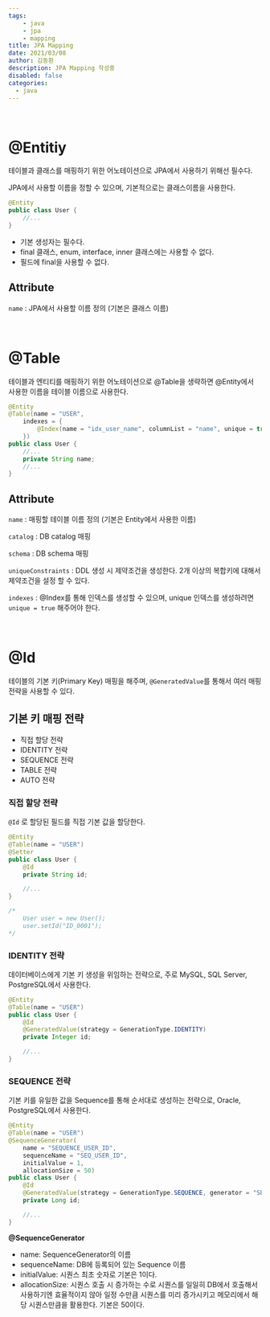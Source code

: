 ```yaml
---
tags: 
    - java
    - jpa
    - mapping
title: JPA Mapping
date: 2021/03/08
author: 김동환
description: JPA Mapping 작성중
disabled: false
categories:
  - java
---
```

　
# @Entitiy

테이블과 클래스를 매핑하기 위한 어노테이션으로 JPA에서 사용하기 위해선 필수다.

JPA에서 사용할 이름을 정할 수 있으며, 기본적으로는 클래스이름을 사용한다.

```java
@Entity
public class User {
	//...
}
```

- 기본 생성자는 필수다.
- final 클래스, enum, interface, inner 클래스에는 사용할 수 없다.
- 필드에 final을 사용할 수 없다.

## **Attribute**

`name` : JPA에서 사용할 이름 정의 (기본은 클래스 이름)

　
# @Table

테이블과 엔티티를 매핑하기 위한 어노테이션으로 @Table을 생략하면 @Entity에서 사용한 이름을 테이블 이름으로 사용한다.

```java
@Entity
@Table(name = "USER",
	indexes = {
		@Index(name = "idx_user_name", columnList = "name", unique = true)
	})
public class User {
	//...
	private String name;
	//...
}
```

## Attribute

`name` : 매핑할 테이블 이름 정의 (기본은 Entity에서 사용한 이름)

`catalog` : DB catalog 매핑

`schema` : DB schema 매핑

`uniqueConstraints` : DDL 생성 시 제약조건을 생성한다. 2개 이상의 복합키에 대해서 제약조건을 설정 할 수 있다.

`indexes` : @Index를 통해 인덱스를 생성할 수 있으며, unique 인덱스를 생성하려면 `unique = true` 해주어야 한다.

　
# @Id

테이블의 기본 키(Primary Key) 매핑을 해주며, `@GeneratedValue`를 통해서 여러 매핑 전략을 사용할 수 있다.

## 기본 키 매핑 전략

- 직접 할당 전략
- IDENTITY 전략
- SEQUENCE 전략
- TABLE 전략
- AUTO 전략

### 직접 할당 전략

`@Id` 로 할당된 필드를 직접 기본 값을 할당한다.

```java
@Entity
@Table(name = "USER")
@Setter
public class User {
	@Id
	private String id;

	//...
}

/*
	User user = new User();
	user.setId("ID_0001");
*/
```

### IDENTITY 전략

데이터베이스에게 기본 키 생성을 위임하는 전략으로, 주로 MySQL, SQL Server, PostgreSQL에서 사용한다.

```java
@Entity
@Table(name = "USER")
public class User {
	@Id
	@GeneratedValue(strategy = GenerationType.IDENTITY)
	private Integer id;

	//...
}
```

### SEQUENCE 전략

기본 키를 유일한 값을 Sequence를 통해 순서대로 생성하는 전략으로, Oracle, PostgreSQL에서 사용한다.

```java
@Entity
@Table(name = "USER")
@SequenceGenerator(
	name = "SEQUENCE_USER_ID",
	sequenceName = "SEQ_USER_ID",
	initialValue = 1,
	allocationSize = 50)
public class User {
	@Id
	@GeneratedValue(strategy = GenerationType.SEQUENCE, generator = "SEQUENCE_USER_ID")
	private Long id;

	//...
}
```



**@SequenceGenerator**
- name: SequenceGenerator의 이름
- sequenceName: DB에 등록되어 있는 Sequence 이름
- initialValue: 시퀀스 최초 숫자로 기본은 1이다.
- allocationSize: 시퀀스 호출 시 증가하는 수로 시퀀스를 일일히 DB에서 호출해서 사용하기엔 효율적이지 않아 일정 수만큼 시퀀스를 미리 증가시키고 메모리에서 해당 시퀀스만큼을 활용한다.  기본은 50이다.